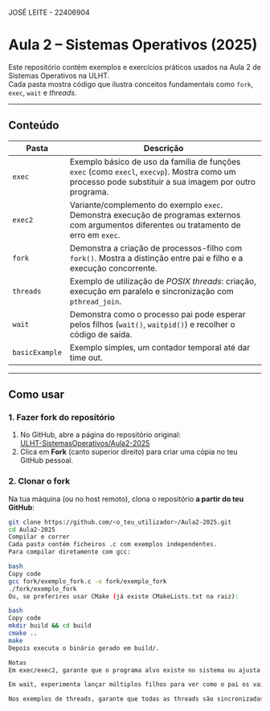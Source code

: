 JOSÉ LEITE - 22406904




# Aula 2 – Sistemas Operativos (2025)

Este repositório contém exemplos e exercícios práticos usados na Aula 2 de Sistemas Operativos na ULHT.  
Cada pasta mostra código que ilustra conceitos fundamentais como `fork`, `exec`, `wait` e *threads*.

---

## Conteúdo

| Pasta   | Descrição |
|---------|-----------|
| `exec`  | Exemplo básico de uso da família de funções `exec` (como `execl`, `execvp`). Mostra como um processo pode substituir a sua imagem por outro programa. |
| `exec2` | Variante/complemento do exemplo `exec`. Demonstra execução de programas externos com argumentos diferentes ou tratamento de erro em `exec`. |
| `fork`  | Demonstra a criação de processos-filho com `fork()`. Mostra a distinção entre pai e filho e a execução concorrente. |
| `threads` | Exemplo de utilização de *POSIX threads*: criação, execução em paralelo e sincronização com `pthread_join`. |
| `wait`  | Demonstra como o processo pai pode esperar pelos filhos (`wait()`, `waitpid()`) e recolher o código de saída. |
| `basicExample`  | Exemplo simples, um contador temporal até dar time out. |

---

## Como usar

### 1. Fazer **fork** do repositório
1. No GitHub, abre a página do repositório original:  
   [ULHT-SistemasOperativos/Aula2-2025](https://github.com/ULHT-SistemasOperativos/Aula2-2025)  
2. Clica em **Fork** (canto superior direito) para criar uma cópia no teu GitHub pessoal.

### 2. Clonar o fork
Na tua máquina (ou no host remoto), clona o repositório **a partir do teu GitHub**:

```bash
git clone https://github.com/<o_teu_utilizador>/Aula2-2025.git
cd Aula2-2025
Compilar e correr
Cada pasta contém ficheiros .c com exemplos independentes.
Para compilar diretamente com gcc:

bash
Copy code
gcc fork/exemplo_fork.c -o fork/exemplo_fork
./fork/exemplo_fork
Ou, se preferires usar CMake (já existe CMakeLists.txt na raiz):

bash
Copy code
mkdir build && cd build
cmake ..
make
Depois executa o binário gerado em build/.

Notas
Em exec/exec2, garante que o programa alvo existe no sistema ou ajusta o caminho.

Em wait, experimenta lançar múltiplos filhos para ver como o pai os vai recolher.

Nos exemplos de threads, garante que todas as threads são sincronizadas com pthread_join para evitar terminação prematura.
